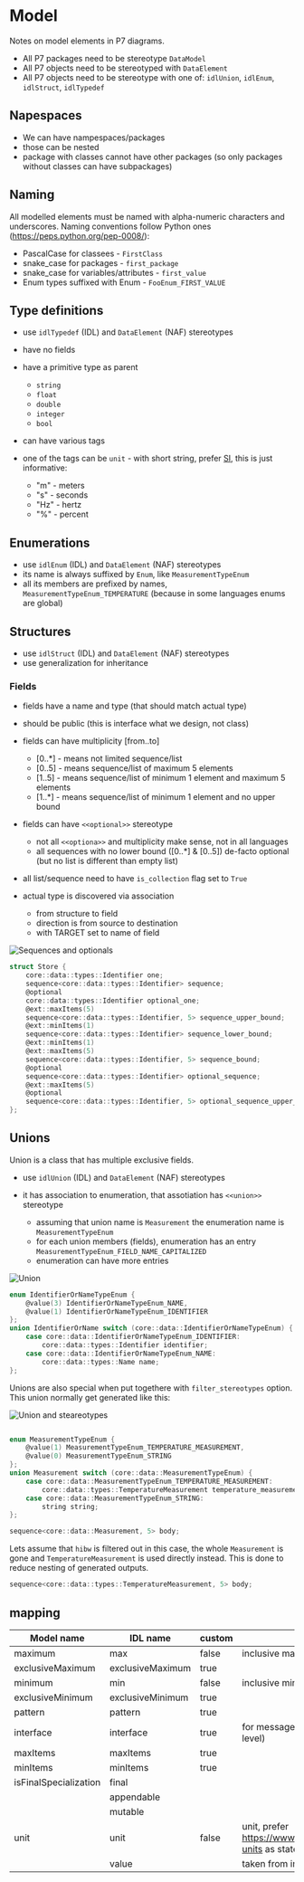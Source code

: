 # Model

Notes on model elements in P7 diagrams.

- All P7 packages need to be stereotype `DataModel`
- All P7 objects need to be stereotyped with `DataElement`
- All P7 objects need to be stereotype with one of: `idlUnion`, `idlEnum`, `idlStruct`, `idlTypedef`

## Napespaces

- We can have nampespaces/packages
- those can be nested
- package with classes cannot have other packages (so only packages without classes can have subpackages)

## Naming

All modelled elements must be named with alpha-numeric characters and underscores.
Naming conventions follow Python ones (https://peps.python.org/pep-0008/):

- PascalCase for classees - `FirstClass`
- snake_case for packages - `first_package`
- snake_case for variables/attributes - `first_value`
- Enum types suffixed with Enum - `FooEnum_FIRST_VALUE`

## Type definitions

- use `idlTypedef` (IDL) and `DataElement` (NAF) stereotypes
- have no fields
- have a primitive type as parent

  - `string`
  - `float`
  - `double`
  - `integer`
  - `bool`

- can have various tags
- one of the tags can be `unit` - with short string, prefer [SI](https://www.bipm.org/en/measurement-units), this is just informative:

  - "m" - meters
  - "s" - seconds
  - "Hz" - hertz
  - "%" - percent

## Enumerations

- use `idlEnum` (IDL) and `DataElement` (NAF) stereotypes
- its name is always suffixed by `Enum`, like `MeasurementTypeEnum`
- all its members are prefixed by names, `MeasurementTypeEnum_TEMPERATURE` (because in some languages enums are global)

## Structures

- use `idlStruct` (IDL) and `DataElement` (NAF) stereotypes
- use generalization for inheritance

### Fields

- fields have a name and type (that should match actual type)
- should be public (this is interface what we design, not class)
- fields can have multiplicity [from..to]

  - [0..*] - means not limited sequence/list
  - [0..5] - means sequence/list of maximum 5 elements
  - [1..5] - means sequence/list of minimum 1 element and maximum 5 elements
  - [1..*] - means sequence/list of minimum 1 element and no upper bound

- fields can have `<<optional>>` stereotype

  - not all `<<optiona>>` and multiplicity make sense, not in all languages
  - all sequences with no lower bound ([0..*] & [0..5]) de-facto optional (but no list is different than empty list)

- all list/sequence need to have `is_collection` flag set to `True`

- actual type is discovered via association

  - from structure to field
  - direction is from source to destination
  - with TARGET set to name of field

![Sequences and optionals](./docs/images/sequences_optional.png)

```c
struct Store {
    core::data::types::Identifier one;
    sequence<core::data::types::Identifier> sequence;
    @optional
    core::data::types::Identifier optional_one;
    @ext::maxItems(5)
    sequence<core::data::types::Identifier, 5> sequence_upper_bound;
    @ext::minItems(1)
    sequence<core::data::types::Identifier> sequence_lower_bound;
    @ext::minItems(1)
    @ext::maxItems(5)
    sequence<core::data::types::Identifier, 5> sequence_bound;
    @optional
    sequence<core::data::types::Identifier> optional_sequence;
    @ext::maxItems(5)
    @optional
    sequence<core::data::types::Identifier, 5> optional_sequence_upper_bound;
};
```

## Unions

Union is a class that has multiple exclusive fields.

- use `idlUnion` (IDL) and `DataElement` (NAF) stereotypes
- it has association to enumeration, that assotiation has `<<union>>` stereotype

  - assuming that union name is `Measurement` the enumeration name is `MeasurementTypeEnum`
  - for each union members (fields), enumeration has an entry `MeasurementTypeEnum_FIELD_NAME_CAPITALIZED`
  - enumeration can have more entries

![Union](./docs/images/union.png)

```c
enum IdentifierOrNameTypeEnum {
    @value(3) IdentifierOrNameTypeEnum_NAME,
    @value(1) IdentifierOrNameTypeEnum_IDENTIFIER
};
union IdentifierOrName switch (core::data::IdentifierOrNameTypeEnum) {
    case core::data::IdentifierOrNameTypeEnum_IDENTIFIER:
        core::data::types::Identifier identifier;
    case core::data::IdentifierOrNameTypeEnum_NAME:
        core::data::types::Name name;
};
  ```

Unions are also special when put togethere with `filter_stereotypes` option. This union normally get generated like this:

![Union and steareotypes](./docs/images/union_stereo.png)

```c

enum MeasurementTypeEnum {
    @value(1) MeasurementTypeEnum_TEMPERATURE_MEASUREMENT,
    @value(0) MeasurementTypeEnum_STRING
};
union Measurement switch (core::data::MeasurementTypeEnum) {
    case core::data::MeasurementTypeEnum_TEMPERATURE_MEASUREMENT:
        core::data::types::TemperatureMeasurement temperature_measurement;
    case core::data::MeasurementTypeEnum_STRING:
        string string;
};

sequence<core::data::Measurement, 5> body;
```

Lets assume that `hibw` is filtered out in this case, the whole `Measurement` is gone and `TemperatureMeasurement` is used directly instead.
This is done to reduce nesting of generated outputs.

```c
sequence<core::data::types::TemperatureMeasurement, 5> body;
```



## mapping

| Model name            | IDL name         | custom | comment                                                                            |
| --------------------- | ---------------- | ------ | ---------------------------------------------------------------------------------- |
| maximum               | max              | false  | inclusive maximum                                                                  |
| exclusiveMaximum      | exclusiveMaximum | true   |                                                                                    |
| minimum               | min              | false  | inclusive minimum                                                                  |
| exclusiveMinimum      | exclusiveMinimum | true   |                                                                                    |
| pattern               | pattern          | true   |                                                                                    |
| interface             | interface        | true   | for messages/interface definitinons (top level)                                    |
| maxItems              | maxItems         | true   |                                                                                    |
| minItems              | minItems         | true   |                                                                                    |
| isFinalSpecialization | final            |        |                                                                                    |
|                       | appendable       |        |                                                                                    |
|                       | mutable          |        |                                                                                    |
| unit                  | unit             | false  | unit, prefer https://www.bipm.org/en/measurement-units as stated in IDL definition |
|                       | value            |        | taken from initial value of attribute                                              |
